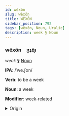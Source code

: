 ```yaml
---
id: wêxôn
slug: wêxôn
title: WÊXÔN
sidebar_position: 792
tags: [wêxôn, Noun, Uralic]
description: week § Noun
---
```


### wêxôn&emsp;<span kind="abugida">ʒʇɋ̃ı</span>

*week* **§** [Noun](../../tags/Noun)

**IPA**: /ˈwe.ʃon/

**Verb**: to be a week

**Noun**: a week

**Modifier**: week-related

<details>
    <summary>Origin</summary>
    Komi-Zyrian вежон vežon [ˈʋeʒ̺o̞n]<br/>
    <em>Uralic Language Family</em>
</details>